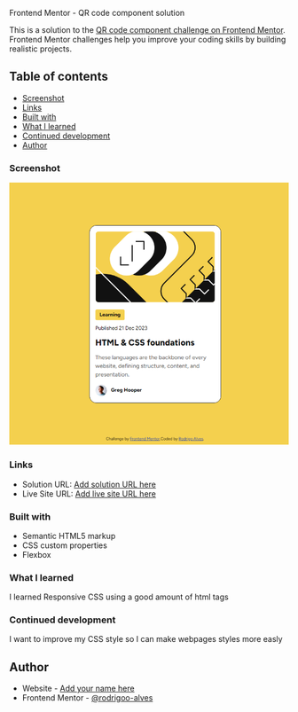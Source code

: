  Frontend Mentor - QR code component solution

This is a solution to the [QR code component challenge on Frontend Mentor](https://www.frontendmentor.io/challenges/qr-code-component-iux_sIO_H). Frontend Mentor challenges help you improve your coding skills by building realistic projects. 

## Table of contents
  - [Screenshot](#screenshot)
  - [Links](#links)
  - [Built with](#built-with)
  - [What I learned](#what-i-learned)
  - [Continued development](#continued-development)
  - [Author](#author)

### Screenshot

![Blog preview card](image.png)

### Links

- Solution URL: [Add solution URL here](https://www.frontendmentor.io/solutions/blog-preview-card-RNEaoA1vl8)
- Live Site URL: [Add live site URL here](hhttps://rodrigoo-alves.github.io/blog-card/)

### Built with

- Semantic HTML5 markup
- CSS custom properties
- Flexbox

### What I learned

I learned Responsive CSS using a good amount of html tags

### Continued development

I want to improve my CSS style so I can make webpages styles more easly

## Author

- Website - [Add your name here](https://www.your-site.com)
- Frontend Mentor - [@rodrigoo-alves](https://www.frontendmentor.io/profile/rodrigoo-alves)
